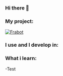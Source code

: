 ### Hi there 👋

### My project:
[![Frabot](https://img.shields.io/static/v1?label=DetectionHSL&color=white&style=for-the-badge&logo=python&link=https://github.com/Pressynou/Frabot&message=GITHUB)](https://github.com/DetectionHSL)

### I use and I develop in:

### What i learn: 

-Test

